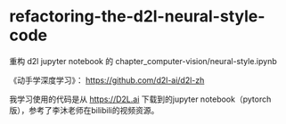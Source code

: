 # refactoring-the-d2l-neural-style-code

重构 d2l jupyter notebook 的 chapter_computer-vision/neural-style.ipynb

《动手学深度学习》： https://github.com/d2l-ai/d2l-zh

我学习使用的代码是从 https://D2L.ai 下载到的jupyter notebook（pytorch版），参考了李沐老师在bilibili的视频资源。

